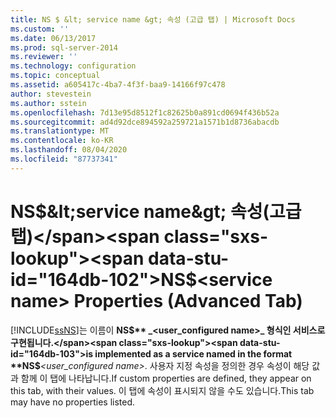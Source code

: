 ```yaml
---
title: NS $ &lt; service name &gt; 속성 (고급 탭) | Microsoft Docs
ms.custom: ''
ms.date: 06/13/2017
ms.prod: sql-server-2014
ms.reviewer: ''
ms.technology: configuration
ms.topic: conceptual
ms.assetid: a605417c-4ba7-4f3f-baa9-14166f97c478
author: stevestein
ms.author: sstein
ms.openlocfilehash: 7d13e95d8512f1c82625b0a891cd0694f436b52a
ms.sourcegitcommit: ad4d92dce894592a259721a1571b1d8736abacdb
ms.translationtype: MT
ms.contentlocale: ko-KR
ms.lasthandoff: 08/04/2020
ms.locfileid: "87737341"
---
```

# <a name="nsltservice-namegt-properties-advanced-tab"></a><span data-ttu-id="164db-102">NS$&lt;service name&gt; 속성(고급 탭)</span><span class="sxs-lookup"><span data-stu-id="164db-102">NS$&lt;service name&gt; Properties (Advanced Tab)</span></span>
  [!INCLUDE[ssNS](../../includes/ssns-md.md)]<span data-ttu-id="164db-103">는 이름이 **NS$** _<user_configured name>_ 형식인 서비스로 구현됩니다.</span><span class="sxs-lookup"><span data-stu-id="164db-103">is implemented as a service named in the format **NS$**_<user_configured name>_.</span></span> <span data-ttu-id="164db-104">사용자 지정 속성을 정의한 경우 속성이 해당 값과 함께 이 탭에 나타납니다.</span><span class="sxs-lookup"><span data-stu-id="164db-104">If custom properties are defined, they appear on this tab, with their values.</span></span> <span data-ttu-id="164db-105">이 탭에 속성이 표시되지 않을 수도 있습니다.</span><span class="sxs-lookup"><span data-stu-id="164db-105">This tab may have no properties listed.</span></span>  
  
  
